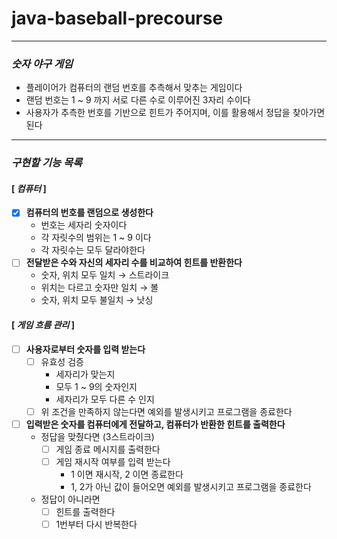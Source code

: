 # java-baseball-precourse
- - -
### *숫자 야구 게임*
- 플레이어가 컴퓨터의 랜덤 번호를 추측해서 맞추는 게임이다
- 랜덤 번호는 1 ~ 9 까지 서로 다른 수로 이루어진 3자리 수이다
- 사용자가 추측한 번호를 기반으로 힌트가 주어지며, 이를 활용해서 정답을 찾아가면 된다
- - -
### *구현할 기능 목록*

#### [ *컴퓨터* ]
- [x] **컴퓨터의 번호를 랜덤으로 생성한다**
    - 번호는 세자리 숫자이다
    - 각 자릿수의 범위는 1 ~ 9 이다
    - 각 자릿수는 모두 달라야한다
- [ ] **전달받은 수와 자신의 세자리 수를 비교하여 힌트를 반환한다**
    - 숫자, 위치 모두 일치 → 스트라이크
    - 위치는 다르고 숫자만 일치 → 볼
    - 숫자, 위치 모두 불일치 → 낫싱

#### [ *게임 흐름 관리* ]
- [ ] **사용자로부터 숫자를 입력 받는다**
    - [ ] 유효성 검증
        - 세자리가 맞는지
        - 모두 1 ~ 9의 숫자인지
        - 세자리가 모두 다른 수 인지
    - [ ] 위 조건을 만족하지 않는다면 예외를 발생시키고 프로그램을 종료한다
- [ ] **입력받은 숫자를 컴퓨터에게 전달하고, 컴퓨터가 반환한 힌트를 출력한다**
    - 정답을 맞췄다면 (3스트라이크)
        - [ ] 게임 종료 메시지를 출력한다
        - [ ] 게임 재시작 여부를 입력 받는다
            - 1 이면 재시작, 2 이면 종료한다
            - 1, 2가 아닌 값이 들어오면 예외를 발생시키고 프로그램을 종료한다
    - 정답이 아니라면
        - [ ] 힌트를 출력한다
        - [ ] 1번부터 다시 반복한다